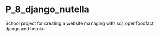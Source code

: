 # P_8_django_nutella
School project for creating a website managing with sql, openfoodfact, django and heroku
